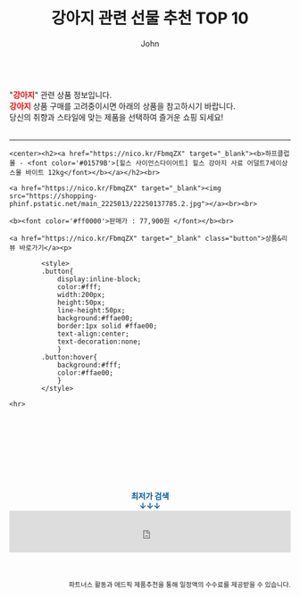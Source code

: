 ﻿---
layout: post
title:  "강아지 관련 선물 추천 TOP 10"
author: John
categories: [ 강아지 ]
tags: [ 강아지, 강아지 종류, 강아지 분양, 강아지 복숭아, 강아지 사진, 강아지풀, 강아지 짤, 강아지 일러스트, 강아지상, 강아지똥 ]
image: https://s3.ap-northeast-2.amazonaws.com/oddm.img/2021/1619967600_410763.jpg 
description: "강아지 관련 선물 추천 TOP 10 관련 상품으로 가장 고객 선호도가 높은 제품입니다."
toc: true
toc_sticky: true
---

<br>
"<b><font color='#ff0000'>강아지</font></b>" 관련 상품 정보입니다.
<br>
<b><font color='#ff0000'>강아지</font></b> 상품 구매를 고려중이시면 아래의 상품을 참고하시기 바랍니다.
<br>
당신의 취향과 스타일에 맞는 제품을 선택하여 즐거운 쇼핑 되세요!
<br><br>
<hr>
<p>
    
    <center><h2><a href="https://nico.kr/FbmqZX" target="_blank"><b>하프클럽몰 - <font color='#01579B'>[힐스 사이언스다이어트] 힐스 강아지 사료 어덜트7세이상 스몰 바이트 12kg</font></b></a></h2><br>
    
    <a href="https://nico.kr/FbmqZX" target="_blank"><img src="https://shopping-phinf.pstatic.net/main_2225013/22250137785.2.jpg"></a><br><br>
    
    <b><font color='#ff0000'>판매가 : 77,900원 </font></b><br>
    
    <a href="https://nico.kr/FbmqZX" target="_blank" class="button">상품&리뷰 바로가기</a><p>
    
            <style>
            .button{
                display:inline-block;
                color:#fff;
                width:200px;
                height:50px;
                line-height:50px;
                background:#ffae00;
                border:1px solid #ffae00;
                text-align:center;
                text-decoration:none;
                }
            .button:hover{
                background:#fff;
                color:#ffae00;
                }
            </style>
    
    <hr>
    
<br><br><br><br><br><br><br>
<center><b><font color='#01579B' size='medium'>최저가 검색<br>
↓↓↓</font></b></center>
<center><iframe src="https://coupa.ng/b1Tbjx" width="100%" height="75" frameborder="0" scrolling="no" referrerpolicy="unsafe-url"></iframe></center>
<br><br>
<p>
<small>
    <div align="right">파트너스 활동과 애드픽 제품추천을 통해 일정액의 수수료를 제공받을 수 있습니다.</div>
</small>
</p>
